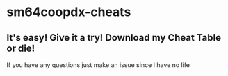 # sm64coopdx-cheats
## It's easy! Give it a try! Download my Cheat Table or die!

If you have any questions just make an issue since I have no life
